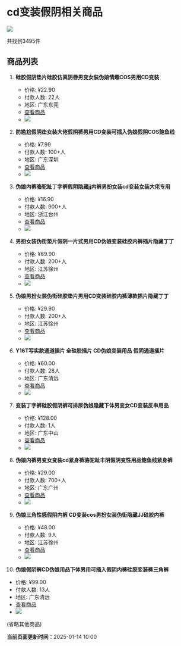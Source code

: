 # cd变装假阴相关商品

![](https://gw.alicdn.com/imgextra/i1/O1CN01frdmVR1MsT6ck7WNX_!!6000000001490-2-tps-112-112.png)

共找到3495件

## 商品列表

1. **硅胶假阴垫片硅胶仿真阴唇男变女装伪娘情趣COS男用CD变装**
   - 价格: ¥22.90
   - 付款人数: 22人
   - 地区: 广东东莞
   - [查看商品](https://mobile-phone.taobao.com/detail/cf8f604cfe98fd967a65d22072122306.html)
   - ![](https://g-search2.alicdn.com/img/bao/uploaded/i4/i4/624420663/O1CN01DleAuk1GlhYcYKQ4r_!!624420663.jpg_.webp)

2. **防尴尬假阴垫女装大佬假阴裤男用CD变装可插入伪娘假阴COS鲍鱼线**
   - 价格: ¥7.99
   - 付款人数: 100+人
   - 地区: 广东深圳
   - [查看商品](https://mobile-phone.taobao.com/detail/8fc09fc809a75172e6d367dfd8b804b3.html)
   - ![](https://g-search3.alicdn.com/img/bao/uploaded/i4/i2/2200679562284/O1CN01yBV2Ca1Sk7XsySAiq_!!2200679562284.jpg_.webp)

3. **伪娘内裤骆驼趾丁字裤假阴隐藏jj内裤男扮女装cd变装女装大佬专用**
   - 价格: ¥16.90
   - 付款人数: 900+人
   - 地区: 浙江台州
   - [查看商品](https://mobile-phone.taobao.com/detail/1953ac08fb4005194fc3eac8f1566d3d.html)
   - ![](https://g-search2.alicdn.com/img/bao/uploaded/i4/i1/2208305255/O1CN01X5htJ91ogqIfLxvfz_!!2208305255.jpg_.webp)

4. **男扮女装伪街垫片假阴一片式男用CD伪娘变装硅胶内裤插片隐藏丁丁**
   - 价格: ¥69.90
   - 付款人数: 200+人
   - 地区: 江苏徐州
   - [查看商品](https://mobile-phone.taobao.com/detail/8c469209baf5f8cb3d42bff77a77a551.html)
   - ![](https://g-search3.alicdn.com/img/bao/uploaded/i4/i2/833194304/O1CN01AKHXEU1hfHRpXS81u_!!833194304.jpg_.webp)

5. **伪娘男扮女装伪街硅胶垫片男用CD变装硅胶内裤薄款插片隐藏丁丁**
   - 价格: ¥29.90
   - 付款人数: 200+人
   - 地区: 江苏徐州
   - [查看商品](https://mobile-phone.taobao.com/detail/e7b36f30f906b41f14c0310ab2333f16.html)
   - ![](https://g-search2.alicdn.com/img/bao/uploaded/i4/i1/833194304/O1CN01GC5sGk1hfHX7vxJbU_!!833194304.jpg_.webp)

6. **Y16T写实款通道插片 全硅胶插片 CD伪娘变装用品 假阴通道插片**
   - 价格: ¥60.00
   - 付款人数: 28人
   - 地区: 广东清远
   - [查看商品](https://mobile-phone.taobao.com/detail/78b7e4e4b78165f0e63b327718530f42.html)
   - ![](https://g-search3.alicdn.com/img/bao/uploaded/i4/i2/3497644947/O1CN01ZHBGL81mPmMMJxi12_!!3497644947.jpg_.webp)

7. **变装丁字裤硅胶假阴裤可排尿伪娘隐藏下体男变女CD变装反串用品**
   - 价格: ¥128.00
   - 付款人数: 1人
   - 地区: 广东中山
   - [查看商品](https://mobile-phone.taobao.com/detail/63db964225997c460c881b6a4b6b43d2.html)
   - ![](https://g-search2.alicdn.com/img/bao/uploaded/i4/i2/2656453902/O1CN0172GYR71ehA3Bft38X_!!2656453902.jpg_.webp)

8. **伪娘内裤男变女变装cd紧身裤骆驼趾丰阴假阴变性用品鲍鱼线紧身裤**
   - 价格: ¥29.00
   - 付款人数: 700+人
   - 地区: 广东广州
   - [查看商品](https://mobile-phone.taobao.com/detail/e7e3a8b81c3c92df2fa4ec4b644dd4a8.html)
   - ![](https://g-search2.alicdn.com/img/bao/uploaded/i4/i2/3700851994/O1CN01PUUoWa1QbIVBdM327_!!0-item_pic.jpg_.webp)

9. **伪娘三角性感假阴内裤 CD变装cos男扮女装伪街隐藏JJ硅胶内裤**
   - 价格: ¥48.00
   - 付款人数: 9人
   - 地区: 江苏徐州
   - [查看商品](https://mobile-phone.taobao.com/detail/c0e433687ff68a5b7c5cce1a177e9d7e.html)
   - ![](https://g-search3.alicdn.com/img/bao/uploaded/i4/i2/833194304/O1CN01t3lJab1hfHgQzFUo9_!!833194304.jpg_.webp)

10. **伪娘假阴裤CD伪娘用品下体男用可插入假阴内裤硅胶变装裤三角裤**
   - 价格: ¥99.00
   - 付款人数: 13人
   - 地区: 广东清远
   - [查看商品](https://mobile-phone.taobao.com/detail/9569728a8f492a5b8435772d69d180a1.html)
   - ![](https://g-search3.alicdn.com/img/bao/uploaded/i4/i1/2656453902/O1CN0194aNiY1ehARMfksK4_!!2656453902.jpg_.webp)

(省略其他商品)

**当前页面更新时间**：2025-01-14 10:00
<!-- tcd_original_link https://mobile-phone.taobao.com/chanpin/1ef6d9c2341de94b15178c6aa0c529d9.html -->
